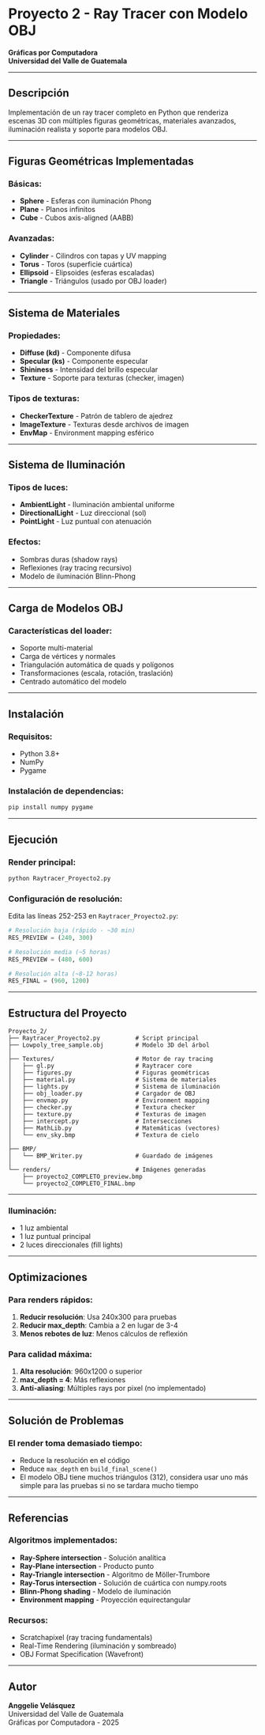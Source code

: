# Proyecto 2 - Ray Tracer con Modelo OBJ

**Gráficas por Computadora**  
**Universidad del Valle de Guatemala**

---

## Descripción

Implementación de un ray tracer completo en Python que renderiza escenas 3D con múltiples figuras geométricas, materiales avanzados, iluminación realista y soporte para modelos OBJ.

---

##  Figuras Geométricas Implementadas

### Básicas:
- **Sphere** - Esferas con iluminación Phong
- **Plane** - Planos infinitos
- **Cube** - Cubos axis-aligned (AABB)

### Avanzadas:
- **Cylinder** - Cilindros con tapas y UV mapping
- **Torus** - Toros (superficie cuártica)
- **Ellipsoid** - Elipsoides (esferas escaladas)
- **Triangle** - Triángulos (usado por OBJ loader)

---

##  Sistema de Materiales

### Propiedades:
- **Diffuse (kd)** - Componente difusa
- **Specular (ks)** - Componente especular
- **Shininess** - Intensidad del brillo especular
- **Texture** - Soporte para texturas (checker, imagen)

### Tipos de texturas:
- **CheckerTexture** - Patrón de tablero de ajedrez
- **ImageTexture** - Texturas desde archivos de imagen
- **EnvMap** - Environment mapping esférico

---

## Sistema de Iluminación

### Tipos de luces:
- **AmbientLight** - Iluminación ambiental uniforme
- **DirectionalLight** - Luz direccional (sol)
- **PointLight** - Luz puntual con atenuación

### Efectos:
- Sombras duras (shadow rays)
- Reflexiones (ray tracing recursivo)
- Modelo de iluminación Blinn-Phong

---

##  Carga de Modelos OBJ

### Características del loader:
-  Soporte multi-material
-  Carga de vértices y normales
- Triangulación automática de quads y polígonos
- Transformaciones (escala, rotación, traslación)
-  Centrado automático del modelo

---

##  Instalación

### Requisitos:
- Python 3.8+
- NumPy
- Pygame

### Instalación de dependencias:
```bash
pip install numpy pygame
```

---

##  Ejecución

### Render principal:
```bash
python Raytracer_Proyecto2.py
```

### Configuración de resolución:
Edita las líneas 252-253 en `Raytracer_Proyecto2.py`:

```python
# Resolución baja (rápido - ~30 min)
RES_PREVIEW = (240, 300)

# Resolución media (~5 horas)
RES_PREVIEW = (480, 600)

# Resolución alta (~8-12 horas)
RES_FINAL = (960, 1200)
```

---

## Estructura del Proyecto

```
Proyecto_2/
├── Raytracer_Proyecto2.py          # Script principal
├── Lowpoly_tree_sample.obj         # Modelo 3D del árbol
│
├── Textures/                       # Motor de ray tracing
│   ├── gl.py                       # Raytracer core
│   ├── figures.py                  # Figuras geométricas
│   ├── material.py                 # Sistema de materiales
│   ├── lights.py                   # Sistema de iluminación
│   ├── obj_loader.py               # Cargador de OBJ
│   ├── envmap.py                   # Environment mapping
│   ├── checker.py                  # Textura checker
│   ├── texture.py                  # Texturas de imagen
│   ├── intercept.py                # Intersecciones
│   ├── MathLib.py                  # Matemáticas (vectores)
│   └── env_sky.bmp                 # Textura de cielo
│
├── BMP/
│   └── BMP_Writer.py               # Guardado de imágenes
│
└── renders/                        # Imágenes generadas
    ├── proyecto2_COMPLETO_preview.bmp
    └── proyecto2_COMPLETO_FINAL.bmp
```

---


### Iluminación:
- 1 luz ambiental
- 1 luz puntual principal
- 2 luces direccionales (fill lights)

---

##  Optimizaciones

### Para renders rápidos:
1. **Reducir resolución**: Usa 240x300 para pruebas
2. **Reducir max_depth**: Cambia a 2 en lugar de 3-4
3. **Menos rebotes de luz**: Menos cálculos de reflexión

### Para calidad máxima:
1. **Alta resolución**: 960x1200 o superior
2. **max_depth = 4**: Más reflexiones
3. **Anti-aliasing**: Múltiples rays por pixel (no implementado)

---

##  Solución de Problemas

### El render toma demasiado tiempo:
- Reduce la resolución en el código
- Reduce `max_depth` en `build_final_scene()`
- El modelo OBJ tiene muchos triángulos (312), considera usar uno más simple para las pruebas si no se tardara mucho tiempo

---

## Referencias

### Algoritmos implementados:
- **Ray-Sphere intersection** - Solución analítica
- **Ray-Plane intersection** - Producto punto
- **Ray-Triangle intersection** - Algoritmo de Möller-Trumbore
- **Ray-Torus intersection** - Solución de cuártica con numpy.roots
- **Blinn-Phong shading** - Modelo de iluminación
- **Environment mapping** - Proyección equirectangular

### Recursos:
- Scratchapixel (ray tracing fundamentals)
- Real-Time Rendering (iluminación y sombreado)
- OBJ Format Specification (Wavefront)

---

## Autor

**Anggelie Velásquez**  
Universidad del Valle de Guatemala  
Gráficas por Computadora - 2025
